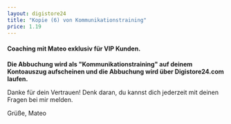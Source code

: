 ```yaml
---
layout: digistore24
title: "Kopie (6) von Kommunikationstraining"
price: 1.19
---
```

<h4><strong>Coaching mit Mateo&#xA0;</strong><strong>exklusiv f&#xFC;r&#xA0;VIP Kunden.</strong></h4>
<p><strong>Die Abbuchung wird als &quot;Kommunikationstraining&quot; auf deinem Kontoauszug aufscheinen und die Abbuchung wird &#xFC;ber Digistore24.com laufen.</strong></p>
<p>Danke f&#xFC;r dein Vertrauen! Denk daran, du kannst dich jederzeit mit deinen Fragen bei mir melden.&#xA0;</p>
<p>Gr&#xFC;&#xDF;e, Mateo</p>